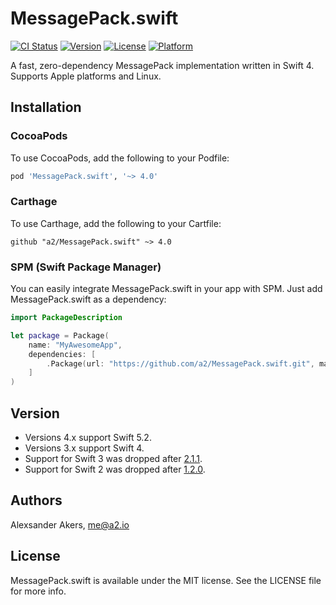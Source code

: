 MessagePack.swift
=================

[![CI Status](https://img.shields.io/travis/a2/MessagePack.swift.svg?style=flat)](https://travis-ci.org/a2/MessagePack.swift)
[![Version](https://img.shields.io/cocoapods/v/MessagePack.swift.svg?style=flat)](http://cocoapods.org/pods/MessagePack.swift)
[![License](https://img.shields.io/cocoapods/l/MessagePack.swift.svg?style=flat)](http://cocoapods.org/pods/MessagePack.swift)
[![Platform](https://img.shields.io/cocoapods/p/MessagePack.swift.svg?style=flat)](http://cocoapods.org/pods/MessagePack.swift)

A fast, zero-dependency MessagePack implementation written in Swift 4. Supports Apple platforms and Linux.

## Installation

### CocoaPods

To use CocoaPods, add the following to your Podfile:

```ruby
pod 'MessagePack.swift', '~> 4.0'
```

### Carthage

To use Carthage, add the following to your Cartfile:

```ogdl
github "a2/MessagePack.swift" ~> 4.0
```

### SPM (Swift Package Manager)

You can easily integrate MessagePack.swift in your app with SPM. Just add MessagePack.swift as a dependency:

```swift
import PackageDescription

let package = Package(
    name: "MyAwesomeApp",
    dependencies: [
        .Package(url: "https://github.com/a2/MessagePack.swift.git", majorVersion: 4),
    ]
)
```

## Version

- Versions 4.x support Swift 5.2.
- Versions 3.x support Swift 4.
- Support for Swift 3 was dropped after [2.1.1](https://github.com/a2/MessagePack.swift/releases/tag/2.1.1).
- Support for Swift 2 was dropped after [1.2.0](https://github.com/a2/MessagePack.swift/releases/tag/1.2.0).

## Authors

Alexsander Akers, me@a2.io

## License

MessagePack.swift is available under the MIT license. See the LICENSE file for more info.
